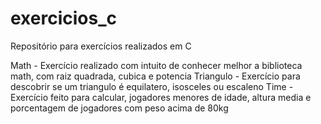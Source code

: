 # exercicios_c
Repositório para exercícios realizados em C

Math - Exercício realizado com intuito de conhecer melhor a biblioteca math, com raiz quadrada, cubica e potencia
Triangulo - Exercício para descobrir se um triangulo é equilatero, isosceles ou escaleno
Time - Exercício feito para calcular, jogadores menores de idade, altura media e porcentagem de jogadores com peso acima de 80kg
